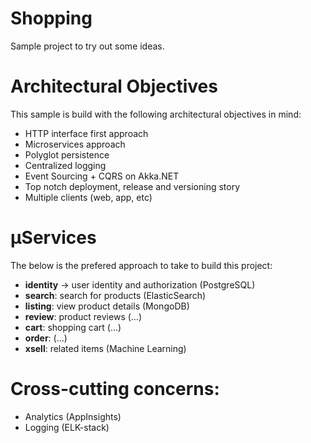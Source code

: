 # Shopping

Sample project to try out some ideas.

# Architectural Objectives

This sample is build with the following architectural objectives in mind:

- HTTP interface first approach
- Microservices approach
- Polyglot persistence
- Centralized logging
- Event Sourcing + CQRS on Akka.NET
- Top notch deployment, release and versioning story
- Multiple clients (web, app, etc)

# μServices

The below is the prefered approach to take to build this project:

- **identity** -> user identity and authorization (PostgreSQL)
- **search**: search for products (ElasticSearch)
- **listing**: view product details (MongoDB)
- **review**: product reviews (&hellip;)
- **cart**: shopping cart (&hellip;)
- **order**: (&hellip;)
- **xsell**: related items (Machine Learning)

# Cross-cutting concerns:

- Analytics (AppInsights)
- Logging (ELK-stack)